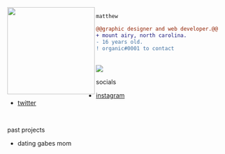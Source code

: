 <img align="left" height="200" src="https://media.giphy.com/media/ao9DUiTKH60XS/giphy.gif"/>

```diff
matthew

@@graphic designer and web developer.@@
+ mount airy, north carolina.
- 16 years old.
! organic#0001 to contact
```
<br>
<img src="https://komarev.com/ghpvc/?username=vy0&color=blueviolet&style=flat-square">

socials
<br>
- [instagram](https://instagram.com/6godsgnarly)
- [twitter](https://twitter.com/harrarmeow)
  
<br>

past projects
<br>
- dating gabes mom
